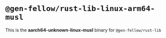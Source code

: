 # `@gen-fellow/rust-lib-linux-arm64-musl`

This is the **aarch64-unknown-linux-musl** binary for `@gen-fellow/rust-lib`
